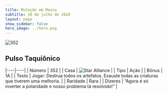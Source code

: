 ```yaml
---
title: Mutação em Massa
subtitle: 10 de julho de 2020
layout: page
show_sidebar: false
hero_image: ../hero.png
---
```


![352](https://cdn.keyforgegame.com/media/card_front/pt/479_352_MH4JQX22FMPP_pt.png)

## Pulso Taquiônico

|----|----|
| Número | 352 |
| Casa | ![Star Alliance](https://archonarcana.com/images/thumb/7/7d/Star_Alliance.png/22px-Star_Alliance.png "Aliança Estelar") |
| Tipo | Ação |
| Bônus | 1A |
| Texto | Jogar: Destrua todos os artefatos. Exauste todas as criaturas que tiverem uma melhoria. |
| Raridade | Rara |
| Dizeres | “Agora é só inverter a polaridade  e nosso problema tá resolvido!” |
